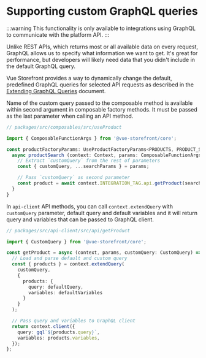 # Supporting custom GraphQL queries

:::warning 
This functionality is only available to integrations using GraphQL to communicate with the platform API.
:::

Unlike REST APIs, which returns most or all available data on every request, GraphQL allows us to specify what information we want to get. It's great for performance, but developers will likely need data that you didn't include in the default GraphQL query.

Vue Storefront provides a way to dynamically change the default, predefined GraphQL queries for selected API requests as described in the [Extending GraphQL Queries](../advanced/extending-graphql-queries.html) document.

Name of the custom query passed to the composable method is available within second argument in composable factory methods. It must be passed as the last parameter when calling an API method.

```ts
// packages/src/composables/src/useProduct

import { ComposableFunctionArgs } from '@vue-storefront/core';

const productFactoryParams: UseProductFactoryParams<PRODUCTS, PRODUCT_SEARCH_PARAMS> = {
  async productSearch (context: Context, params: ComposableFunctionArgs<PRODUCT_SEARCH_PARAMS>) {
    // Extract `customQuery` from the rest of parameters
    const { customQuery, ...searchParams } = params;

    // Pass `customQuery` as second parameter
    const product = await context.INTEGRATION_TAG.api.getProduct(searchParams, customQuery);
  }
}
```

In `api-client` API methods, you can call `context.extendQuery` with `customQuery` parameter, default query and default variables and it will return query and variables that can be passed to GraphQL client.

```ts
// packages/src/api-client/src/api/getProduct

import { CustomQuery } from '@vue-storefront/core';

const getProduct = async (context, params, customQuery: CustomQuery) => {
  // Load and parse default and custom query
  const { products } = context.extendQuery(
    customQuery,
    {
      products: {
        query: defaultQuery,
        variables: defaultVariables
      }
    }
  );

  // Pass query and variables to GraphQL client
  return context.client({
    query: gql`${products.query}`,
    variables: products.variables,
  });
};
```
